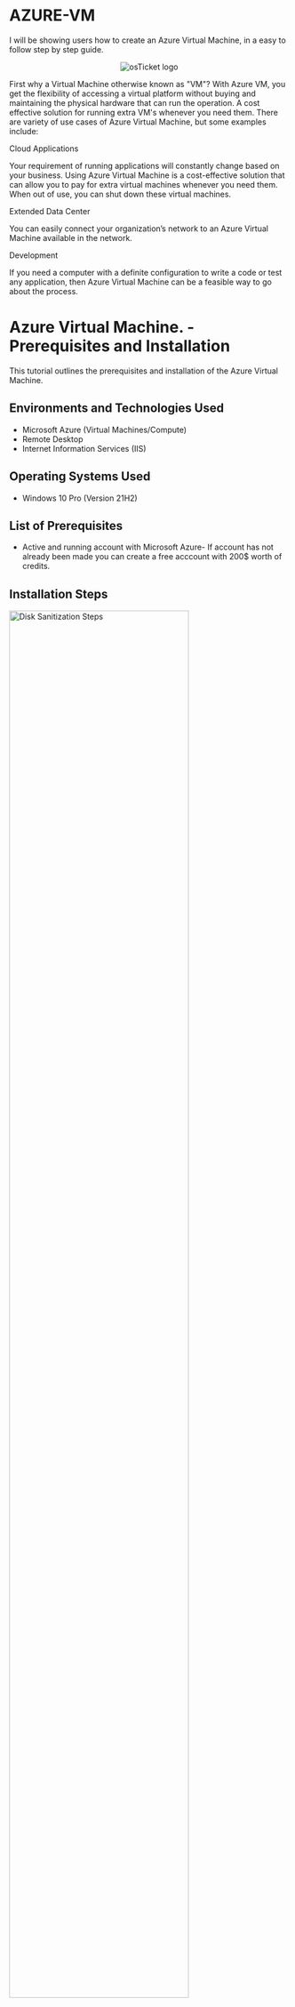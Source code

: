 # AZURE-VM
I will be showing users how to create an Azure Virtual Machine, in a easy to follow step by step guide. 
<p align="center">
<img src="https://i.imgur.com/0JqzG9w.png" alt="osTicket logo"/>
</p>
First why a Virtual Machine otherwise known as "VM"?  With Azure VM, you get the flexibility of accessing a virtual platform without buying and maintaining the physical hardware that can run the operation. A cost effective solution for running extra VM's whenever you need them. 
There are variety of use cases of Azure Virtual Machine, but some examples include:

Cloud Applications

Your requirement of running applications will constantly change based on your business. Using Azure Virtual Machine is a cost-effective solution that can allow you to pay for extra virtual machines whenever you need them. When out of use, you can shut down these virtual machines. 

Extended Data Center

You can easily connect your organization’s network to an Azure Virtual Machine available in the network. 

Development

If you need a computer with a definite configuration to write a code or test any application, then Azure Virtual Machine can be a feasible way to go about the process.

<h1>Azure Virtual Machine. - Prerequisites and Installation</h1>
This tutorial outlines the prerequisites and installation of the Azure Virtual Machine.<br />


<h2>Environments and Technologies Used</h2>

- Microsoft Azure (Virtual Machines/Compute)
- Remote Desktop
- Internet Information Services (IIS)

<h2>Operating Systems Used </h2>

- Windows 10 Pro </b> (Version 21H2)

<h2>List of Prerequisites</h2>

- Active and running account with Microsoft Azure- If account has not already been made you can create a free acccount with 200$ worth of credits.

<h2>Installation Steps</h2>

<p>
<img src="https://i.imgur.com/QjuBv2n.png" height="80%" width="80%" alt="Disk Sanitization Steps"/>
</p>
<p>
1. Navigate to portal.azure.com, Once you're signed into your Azure account with your free subscription, navigate to the "Resource Groups" tab and create a Resource Group. 
</p>
<br />

<p>
<img src="https://i.imgur.com/OxKYmjn.png" height="80%" width="80%" alt="Disk Sanitization Steps"/>
</p>
<p>
2. Select your active subscription, and name your Resource Group-NOTE it can be named anything. The region you place your Resource Group in will have to match with the region where you place your VM in, so take note of it. 

</p>
<br />

<p>
<img src="https://i.imgur.com/Sjyv2JQ.png**" height="80%" width="80%" alt="Disk Sanitization Steps"/>
</p>
<p>
3. After Reviewing & creating your RG you’ll now be able to deploy it. Take note of your Location.

</p>
<br />
<p>
<img src="https://i.imgur.com/COWvQ76.png" height="80%" width="80%" alt="Disk Sanitization Steps"/>
</p>
<p>
4. Navigate to either the top search bar, or “Recent Services” where you will find “Virtual Machines”, both will take you tothe Virtual Machine creation page.

</p>
<br />
<p>
<img src="https://i.imgur.com/s3U0HSL.png" height="80%" width="80%" alt="Disk Sanitization Steps"/>
</p>
<p>
5. Navigate to either the top left corner of the screen or the bottom of the middle screen and create your VM, both will yield the same options.

</p>
<br />
<p>
<img src="https://i.imgur.com/Z75UIq5.png" height="80%" width="80%" alt="Disk Sanitization Steps"/>
</p>
<p>
6. Before you’ve created your Virtual Machine specifications on what, how, and where you want your VM to run will be displayed to you. Depending on your project specifications you will find all that you need  to fulfill those certain specifications here. Other than that now you choose your active free subscription, along with the Resource Group we just previously made. Name your Virtual Machine, and for Region place your VM in the same region the Resource Group was made. 

</p>
<br />
<p>
<img src="https://i.imgur.com/gJTstCv.png" height="80%" width="80%" alt="Disk Sanitization Steps"/>
</p>
<p>
7. Select which image or Operating System you would like your VM to be deployed in, for this test we will select “Windows 10 Pro, Version 21H2”. Scrolling down you will find the “Size” section where you can choose the size of the virtual CPU’s, GiB's, as well as the monthly costs that best suite your project.

</p>
<br />
<p>
<img src="https://i.imgur.com/JYjlDNe.png" height="80%" width="80%" alt="Disk Sanitization Steps"/>
</p>
<p>
8. After confirming and checking both of the check boxes you are ready to deploy your virtual machine where you can now use it as a wide array of tasks. Be sure to delete your Resource Group after you're done which will also subsequently delete the Virtual Machine associated with it, so you do not waste any uneccesary money. 
</p>
<br />
